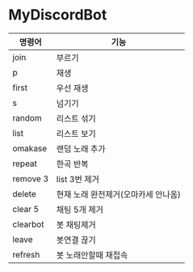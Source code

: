 # MyDiscordBot

|명령어|기능|
|-|-|
|join|부르기|
|p|재생|
|first|우선 재생|
|s|넘기기|
|random|리스트 섞기|
|list|리스트 보기|
|omakase|랜덤 노래 추가|
|repeat|한곡 반복|
|remove 3|list 3번 제거|
|delete|현재 노래 완전제거(오마카세 안나옴)|
|clear 5|채팅 5개 제거|
|clearbot|봇 채팅제거|
|leave|봇연결 끊기|
|refresh|봇 노래안할때 재접속|

